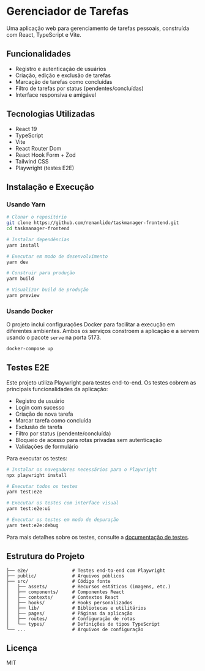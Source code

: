 # Gerenciador de Tarefas

Uma aplicação web para gerenciamento de tarefas pessoais, construída com React, TypeScript e Vite.

## Funcionalidades

- Registro e autenticação de usuários
- Criação, edição e exclusão de tarefas
- Marcação de tarefas como concluídas
- Filtro de tarefas por status (pendentes/concluídas)
- Interface responsiva e amigável

## Tecnologias Utilizadas

- React 19
- TypeScript
- Vite
- React Router Dom
- React Hook Form + Zod
- Tailwind CSS
- Playwright (testes E2E)

## Instalação e Execução

### Usando Yarn

```bash
# Clonar o repositório
git clone https://github.com/renanlido/taskmanager-frontend.git
cd taskmanager-frontend

# Instalar dependências
yarn install

# Executar em modo de desenvolvimento
yarn dev

# Construir para produção
yarn build

# Visualizar build de produção
yarn preview
```

### Usando Docker

O projeto inclui configurações Docker para facilitar a execução em diferentes ambientes. Ambos os serviços constroem a aplicação e a servem usando o pacote `serve` na porta 5173.

```bash
docker-compose up
```

## Testes E2E

Este projeto utiliza Playwright para testes end-to-end. Os testes cobrem as principais funcionalidades da aplicação:

- Registro de usuário
- Login com sucesso
- Criação de nova tarefa
- Marcar tarefa como concluída
- Exclusão de tarefa
- Filtro por status (pendente/concluída)
- Bloqueio de acesso para rotas privadas sem autenticação
- Validações de formulário

Para executar os testes:

```bash
# Instalar os navegadores necessários para o Playwright
npx playwright install

# Executar todos os testes
yarn test:e2e

# Executar os testes com interface visual
yarn test:e2e:ui

# Executar os testes em modo de depuração
yarn test:e2e:debug
```

Para mais detalhes sobre os testes, consulte a [documentação de testes](./e2e/README.md).

## Estrutura do Projeto

```
├── e2e/                # Testes end-to-end com Playwright
├── public/             # Arquivos públicos
├── src/                # Código fonte
│   ├── assets/         # Recursos estáticos (imagens, etc.)
│   ├── components/     # Componentes React
│   ├── contexts/       # Contextos React
│   ├── hooks/          # Hooks personalizados
│   ├── lib/            # Bibliotecas e utilitários
│   ├── pages/          # Páginas da aplicação
│   ├── routes/         # Configuração de rotas
│   └── types/          # Definições de tipos TypeScript
└── ...                 # Arquivos de configuração
```

## Licença

MIT
